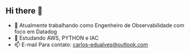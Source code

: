 ## Hi there 👋


- 🔭 Atualmente trabalhando como Engenheiro de Observabilidade com foco em Datadog
- 🌱 Estudando AWS, PYTHON e IAC
- 📫 E-mail Para contato: carlos-edualves@outlook.com
